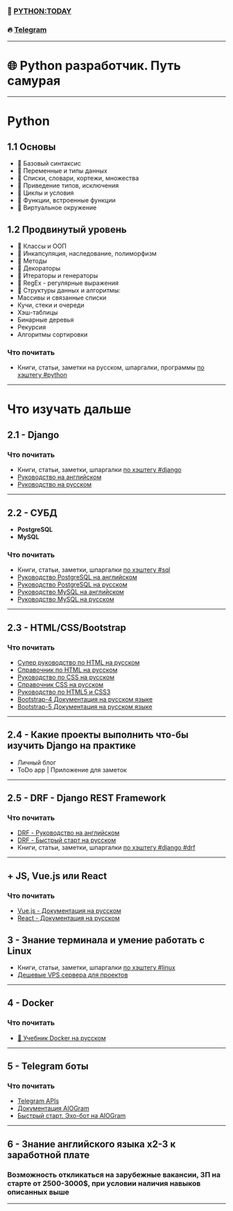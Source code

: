 ### 🎥 [PYTHON:TODAY](https://www.youtube.com/c/PythonToday/videos)
### 🔥 [Telegram](https://t.me/python2day)
---

# 🌐 Python разработчик. Путь самурая
---

# Python
## 1.1 Основы
* 🌵 Базовый синтаксис
* 🌵 Переменные и типы данных
* 🌵 Списки, словари, кортежи, множества
* 🌵 Приведение типов, исключения
* 🌵 Циклы и условия
* 🌵 Функции, встроенные функции
* 🌵 Виртуальное окружение

## 1.2 Продвинутый уровень
* 🌵 Классы и ООП
* 🌵 Инкапсуляция, наследование, полиморфизм
* 🌵 Методы
* 🌵 Декораторы
* 🌵 Итераторы и генераторы
* 🌵 RegEx - регулярные выражения
* 🌵 Структуры данных и алгоритмы:
* Массивы и связанные списки
* Кучи, стеки и очереди
* Хэш-таблицы
* Бинарные деревья
* Рекурсия
* Алгоритмы сортировки

### Что почитать
* Книги, статьи, заметки на русском, шпаргалки, программы [по хэштегу #python](https://t.me/python2day)
---

# Что изучать дальше
## 2.1 - Django
### Что почитать
* Книги, статьи, заметки, шпаргалки [по хэштегу #django](https://t.me/python2day)
* [Руководство на английском](https://docs.djangoproject.com)
* [Руководство на русском](https://djangodoc.ru/)
---

## 2.2 - СУБД 
* **PostgreSQL**
* **MySQL**
### Что почитать
* Книги, статьи, заметки, шпаргалки [по хэштегу #sql](https://t.me/python2day)
* [Руководство PostgreSQL на английском](https://postgrespro.com/docs/postgresql)
* [Руководство PostgreSQL на русском](https://postgrespro.ru/docs/postgresql)
* [Руководство MySQL на английском](https://dev.mysql.com/doc/)
* [Руководство MySQL на русском](https://metanit.com/sql/mysql/)
---

## 2.3 - HTML/CSS/Bootstrap
### Что почитать
* [Супер руководство по HTML на русском](https://developer.mozilla.org/ru/docs/Web/HTML)
* [Справочник по HTML на русском](http://htmlbook.ru/html)
* [Руководство по CSS на русском](https://developer.mozilla.org/ru/docs/Web/CSS/Reference)
* [Справочник CSS на русском](http://htmlbook.ru/css)
* [Руководство по HTML5 и CSS3](https://metanit.com/web/html5/)
* [Bootstrap-4 Документация на русском языке](https://bootstrap-4.ru/docs/5.0/getting-started/introduction/)
* [Bootstrap-5 Документация на русском языке](https://bootstrap5.ru/docs/getting-started/introduction)
---

## 2.4 - Какие проекты выполнить что-бы изучить Django на практике
* Личный блог
* ToDo app | Приложение для заметок
---

## 2.5 - DRF - Django REST Framework
### Что почитать
* [DRF - Руководство на английском](https://www.django-rest-framework.org/)
* [DRF - Быстрый старт на русском](https://ilyachch.gitbook.io/django-rest-framework-russian-documentation/overview/quick-start)
* Книги, статьи, заметки, шпаргалки [по хэштегу #django #drf](https://t.me/python2day)
---

## + JS, Vue.js или React
### Что почитать
* [Vue.js - Документация на русском](https://ru.vuejs.org/)
* [React - Документация на русском](https://ru.react.js.org/docs/getting-started.html)

## 3 - Знание терминала и умение работать с Linux
* Книги, статьи, заметки, шпаргалки [по хэштегу #linux](https://t.me/python2day)
* [Дешевые VPS сервера для проектов](http://zomro.com/?from=246874)
---

## 4 - Docker
### Что почитать
* [🐳 Учебник Docker на русском](https://t.me/devs_store/81)
---
  
## 5 - Telegram боты
### Что почитать
* [Telegram APIs](https://core.telegram.org/)
* [Документация AIOGram](https://docs.aiogram.dev/en/latest/)
* [Быстрый старт. Эхо-бот на AIOGram](https://surik00.gitbooks.io/aiogram-lessons/content/chapter1.html)
---

## 6 - Знание английского языка x2-3 к заработной плате

### Возможность откликаться на зарубежные вакансии, ЗП на старте от 2500-3000$, при условии наличия навыков описанных выше
---

